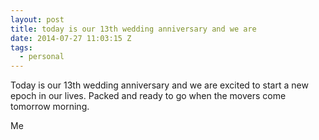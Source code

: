 ```yaml
---
layout: post
title: today is our 13th wedding anniversary and we are
date: 2014-07-27 11:03:15 Z
tags:
  - personal
---
```

Today is our 13th wedding anniversary and we are excited to start a new epoch in our lives. Packed and ready to go when the movers come tomorrow morning.

Me


